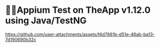 # 📲📱Appium Test on TheApp v1.12.0 using Java/TestNG

https://github.com/user-attachments/assets/f4d7861b-d51e-46ab-ba13-7d190690b32c

